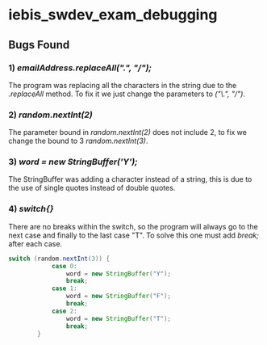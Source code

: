 # iebis_swdev_exam_debugging

## Bugs Found
### 1) _emailAddress.replaceAll(".", "/");_
The program was replacing all the characters in the string due to the _.replaceAll_ method. To fix it we just change the parameters to _("\\.", "/")_.

### 2) _random.nextInt(2)_
The parameter bound in _random.nextInt(2)_ does not include 2, to fix we change the bound to 3 _random.nextInt(3)_.

### 3) _word = new StringBuffer('Y');_
The StringBuffer was adding a character instead of a string, this is due to the use of single quotes instead of double quotes. 

### 4) _switch{}_
There are no breaks within the switch, so the program will always go to the next case and finally to the last case "T". To solve this one must add _break;_ after each case. 
```java
switch (random.nextInt(3)) {
            case 0:
                word = new StringBuffer("Y");
                break;
            case 1:
                word = new StringBuffer("F");
                break;
            case 2:
                word = new StringBuffer("T");
                break;
        }
```  
